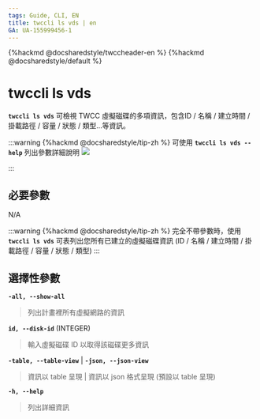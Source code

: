 ```yaml
---
tags: Guide, CLI, EN
title: twccli ls vds | en
GA: UA-155999456-1
---
```


{%hackmd @docsharedstyle/twccheader-en %}
{%hackmd @docsharedstyle/default %}

# twccli ls vds

**`twccli ls vds`** 可檢視 TWCC 虛擬磁碟的多項資訊，包含ID / 名稱 / 建立時間 / 掛載路徑 / 容量 / 狀態 / 類型...等資訊。

:::warning
{%hackmd @docsharedstyle/tip-zh %}
可使用 **`twccli ls vds --help`** 列出參數詳細說明
![](https://cos.twcc.ai/SYS-MANUAL/uploads/upload_09a6551d918cdf2adf9b2ae665c9347d.png)

:::



## 必要參數

N/A

:::warning
{%hackmd @docsharedstyle/tip-zh %}
完全不帶參數時，使用 **`twccli ls vds`** 可表列出您所有已建立的虛擬磁碟資訊 (ID / 名稱 / 建立時間 / 掛載路徑 / 容量 / 狀態 / 類型)
:::

## 選擇性參數

**`-all, --show-all`**
> 列出計畫裡所有虛擬網路的資訊

**`id, --disk-id`** (INTEGER)
> 輸入虛擬磁碟 ID 以取得該磁碟更多資訊

**`-table, --table-view`** | **`-json, --json-view`**
> 資訊以 table 呈現 | 資訊以 json 格式呈現 (預設以 table 呈現)

**`-h, --help`**
> 列出詳細資訊

